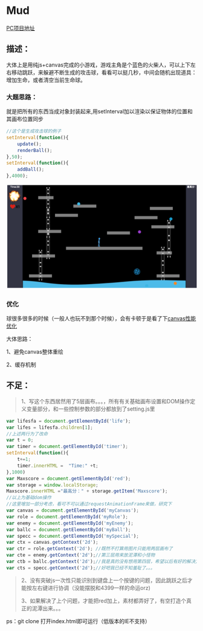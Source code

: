 # Mud

[PC项目地址](https://201585052.github.io/Mud)

## 描述：

大体上是用纯js+canvas完成的小游戏，游戏主角是个蓝色的火柴人，可以上下左右移动跳跃，来躲避不断生成的攻击球，看看可以挺几秒，中间会随机出现道具：增加生命，或者清空当前生命球。

### 大题思路：

就是把所有的东西当成对象封装起来,用setInterval加以渲染以保证物体的位置和其画布位置同步

```js
//这个是生成攻击球的例子
setInterval(function(){
    update();
    renderBall();
},50);
setInterval(function(){
    addBall();
},4000);
```

![图](img/show.png)

### 优化

球很多很多的时候（一般人也玩不到那个时候），会有卡顿于是看了下[canvas性能优化](https://blog.csdn.net/zyz511919766/article/details/7401792/)

大体思路：

1、避免canvas整体重绘

2、缓存机制

## 不足：

>1、写这个东西居然用了5层画布。。。，所有有关基础画布设置和DOM操作定义变量部分，和一些控制参数的部分都放到了setting.js里

```js
var lifesfa = document.getElementById('life');
var lifes = lifesfa.children[1];
//上述两行为了改命
var t = 0;
var timer = document.getElementById('timer');
setInterval(function(){
    t+=1;
    timer.innerHTML =  "Time:" +t;
},1000)
var Maxscore = document.getElementById('red');
var storage = window.localStorage;
Maxscore.innerHTML ="最高分：" + storage.getItem('Maxscore');
//以上为基础dom操作
//这里增加一部分考虑，看可不可以通过requestAnimationFrame来做，研究下
var canvas = document.getElementById('myCanvas');
var role = document.getElementById('myRole');
var enemy = document.getElementById('myEnemy');
var ballc = document.getElementById('myBall');
var specc = document.getElementById('mySpecial');
var ctx = canvas.getContext('2d');
var ctr = role.getContext('2d'); //既然不打算用图片只能用两层画布了
var cte = enemy.getContext('2d');//第三层用来放泥潭和小怪物
var ctb = ballc.getContext('2d');//我是真的没有想用第四层，希望以后有好的解决方案
var cts = specc.getContext('2d');//好吧我已经不知羞耻了。。。
```

>2、没有突破js一次性只能识别到键盘上一个按键的问题，因此跳跃之后才能按左右键进行协调（没能摆脱和4399一样的命运orz)
>
>
>3、如果解决了上个问题，才能把red加上，素材都弄好了，有空打造个真正的泥潭出来。。。

ps：git clone 打开index.html即可运行（低版本的IE不支持）

